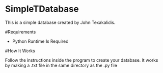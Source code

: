 # SimpleTDatabase

This is a simple database created by John Texakalidis.


#Requirements
- Python Runtime Is Required

#How It Works

Follow the instructions inside the program to create your database.
It works by making a .txt file in the same directory as the .py file
